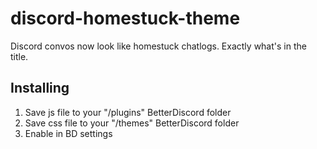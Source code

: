 # discord-homestuck-theme
Discord convos now look like homestuck chatlogs. Exactly what's in the title.

## Installing
1. Save js file to your "/plugins" BetterDiscord folder
2. Save css file to your "/themes" BetterDiscord folder
3. Enable in BD settings
  
